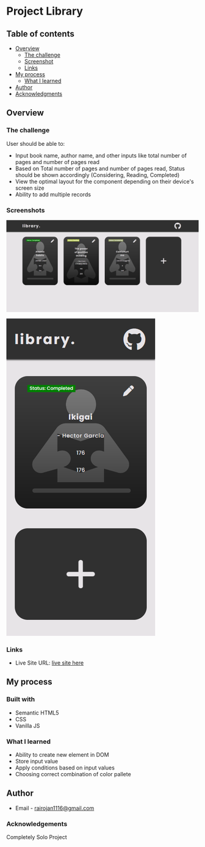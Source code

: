 # Project Library

## Table of contents

- [Overview](#overview)
  - [The challenge](#the-challenge)
  - [Screenshot](#screenshot)
  - [Links](#links)
- [My process](#my-process)
  - [What I learned](#what-i-learned)
- [Author](#author)
- [Acknowledgments](#acknowledgments)

## Overview

### The challenge

User should be able to:

- Input book name, author name, and other inputs like total number of pages and number of pages read
- Based on Total number of pages and number of pages read, Status should be shown accordingly (Considering, Reading, Completed)
- View the optimal layout for the component depending on their device's screen size
- Ability to add multiple records

### Screenshots

![Desktop](screenshot/desktopss.png)

![Mobile](screenshot/mobiless.png)

### Links

- Live Site URL: [live site here](https://rojansr.github.io/Odin-library/)

## My process

### Built with

- Semantic HTML5
- CSS
- Vanilla JS

### What I learned

- Ability to create new element in DOM
- Store input value
- Apply conditions based on input values
- Choosing correct combination of color pallete

## Author

- Email - rairojan1116@gmail.com

### Acknowledgements

Completely Solo Project
